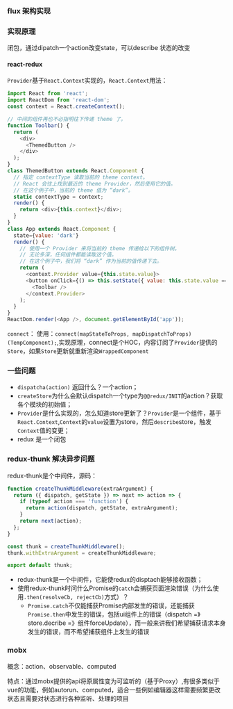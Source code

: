 ### flux 架构实现

### 实现原理

闭包，通过dipatch一个action改变state，可以describe 状态的改变

#### react-redux

`Provider`基于`React.Context`实现的，`React.Context`用法：

```javascript
import React from 'react';
import ReactDom from 'react-dom';
const context = React.createContext();

// 中间的组件再也不必指明往下传递 theme 了。
function Toolbar() {
  return (
    <div>
      <ThemedButton />
    </div>
  );
}
class ThemedButton extends React.Component {
  // 指定 contextType 读取当前的 theme context。
  // React 会往上找到最近的 theme Provider，然后使用它的值。
  // 在这个例子中，当前的 theme 值为 “dark”。
  static contextType = context;
  render() {
    return <div>{this.context}</div>;
  }
}
class App extends React.Component {
  state={value: 'dark'}
  render() {
    // 使用一个 Provider 来将当前的 theme 传递给以下的组件树。
    // 无论多深，任何组件都能读取这个值。
    // 在这个例子中，我们将 “dark” 作为当前的值传递下去。
    return (
      <context.Provider value={this.state.value}>
      <button onClick={() => this.setState({ value: this.state.value ==='dark'?'light':'dark'})}>onClick</button>
        <Toolbar />
      </context.Provider>
    );
  }
}
ReactDom.render(<App />, document.getElementById('app'));
```

`connect`： 使用：`connect(mapStateToProps, mapDispatchToProps)(TempComponent);`,实现原理，connect是个HOC，内容订阅了`Provider`提供的`Store`，如果`Store`更新就重新渲染`WrappedComponent`

### 一些问题

- `dispatcha(action)` 返回什么？一个action；
- `createStore`为什么会默认dispatch一个type为`@@redux/INIT`的action？获取各个模块的初始值；
- `Provider`是什么实现的，怎么知道store更新了？`Provider`是一个组件，基于`React.Context`,`Context`的`value`设置为store，然后`describe`store，触发`Context`值的变更；
- redux 是一个闭包


### redux-thunk 解决异步问题

redux-thunk是个中间件，源码：
```javascript
function createThunkMiddleware(extraArgument) {
  return ({ dispatch, getState }) => next => action => {
    if (typeof action === 'function') {
      return action(dispatch, getState, extraArgument);
    }
    return next(action);
  };
}

const thunk = createThunkMiddleware();
thunk.withExtraArgument = createThunkMiddleware;

export default thunk;
```
- redux-thunk是一个中间件，它能使redux的disptach能够接收函数；
- 使用redux-thunk时问什么Promise的`catch`会捕获页面渲染错误（为什么使用`.then(resolveCb, rejectCb)`方式）？
    - `Promise.catch`不仅能捕获Promise内部发生的错误，还能捕获`Promise.then`中发生的错误，包括ui组件上的错误（dispatch =》store.decribe =》组件forceUpdate），而一般来讲我们希望捕获请求本身发生的错误，而不希望捕获组件上发生的错误

### mobx

概念：action、observable、computed

特点：通过mobx提供的api将原属性变为可监听的（基于Proxy）,有很多类似于vue的功能，例如autorun、computed，适合一些例如编辑器这样需要频繁更改状态且需要对状态进行各种监听、处理的项目